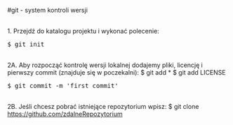 #git - system kontroli wersji

<br />1. Przejdź do katalogu projektu i wykonać polecenie:
  <pre>$ git init</pre>
<br />2A. Aby rozpocząć kontrolę wersji lokalnej dodajemy pliki, licencję i pierwszy commit (znajduje się w poczekalni):
  $ git add *
  $ git add LICENSE
  <pre>$ git commit -m 'first commit'</pre>
<br />2B. Jeśli chcesz pobrać istniejące repozytorium wpisz:
  $ git clone https://github.com/zdalneRepozytorium
<br />  

